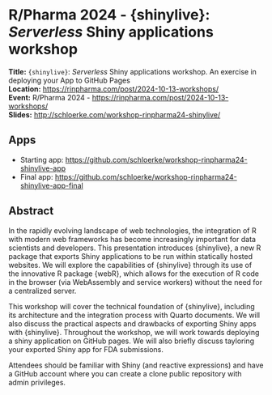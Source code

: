# R/Pharma 2024 - {shinylive}: _Serverless_ Shiny applications workshop

**Title:** `{shinylive}`: _Serverless_ Shiny applications workshop. An exercise in deploying your App to GitHub Pages <br/>
**Location:** https://rinpharma.com/post/2024-10-13-workshops/ <br/>
**Event:** R/Pharma 2024 - https://rinpharma.com/post/2024-10-13-workshops/ <br/>
**Slides:** http://schloerke.com/workshop-rinpharma24-shinylive/ <br/>

## Apps

* Starting app: https://github.com/schloerke/workshop-rinpharma24-shinylive-app
* Final app: https://github.com/schloerke/workshop-rinpharma24-shinylive-app-final


## Abstract

In the rapidly evolving landscape of web technologies, the integration of R with modern web frameworks has become increasingly important for data scientists and developers. This presentation introduces {shinylive}, a new R package that exports Shiny applications to be run within statically hosted websites. We will explore the capabilities of {shinylive} through its use of the innovative R package {webR}, which allows for the execution of R code in the browser (via WebAssembly and service workers) without the need for a centralized server.

This workshop will cover the technical foundation of {shinylive}, including its architecture and the integration process with Quarto documents. We will also discuss the practical aspects and drawbacks of exporting Shiny apps with {shinylive}. Throughout the workshop, we will work towards deploying a shiny application on GitHub pages. We will also briefly discuss tayloring your exported Shiny app for FDA submissions.

Attendees should be familiar with Shiny (and reactive expressions) and have a GitHub account where you can create a clone public repository with admin privileges.
